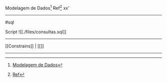 Modelagem de Dados[^1] 
Ref[^2]
xx'
***
#sql 

Script
![[./files/consultas.sql]]



***
[[Constrains]] | [[]]

***
[^1]: [Modelagem de Dados](https://ford.udemy.com/course/preparatorio_mta_database_fundamentals/learn/lecture/12528090#overview)
[^2]: [Ref](#)

